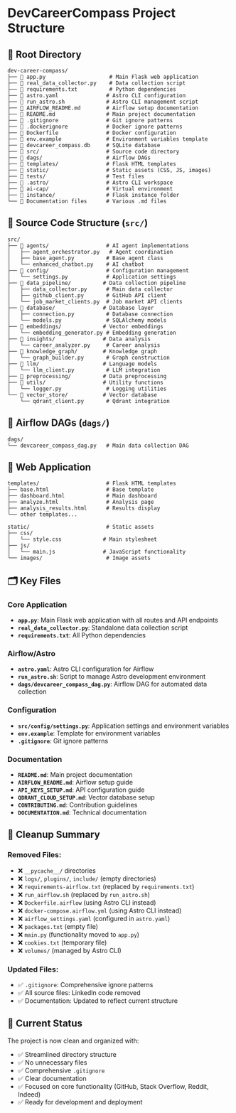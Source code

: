 # DevCareerCompass Project Structure

## 📁 Root Directory

```
dev-career-compass/
├── 📄 app.py                    # Main Flask web application
├── 📄 real_data_collector.py    # Data collection script
├── 📄 requirements.txt          # Python dependencies
├── 📄 astro.yaml               # Astro CLI configuration
├── 📄 run_astro.sh             # Astro CLI management script
├── 📄 AIRFLOW_README.md        # Airflow setup documentation
├── 📄 README.md                # Main project documentation
├── 📄 .gitignore               # Git ignore patterns
├── 📄 .dockerignore            # Docker ignore patterns
├── 📄 Dockerfile               # Docker configuration
├── 📄 env.example              # Environment variables template
├── 📄 devcareer_compass.db     # SQLite database
├── 📁 src/                     # Source code directory
├── 📁 dags/                    # Airflow DAGs
├── 📁 templates/               # Flask HTML templates
├── 📁 static/                  # Static assets (CSS, JS, images)
├── 📁 tests/                   # Test files
├── 📁 .astro/                  # Astro CLI workspace
├── 📁 ai-cap/                  # Virtual environment
├── 📁 instance/                # Flask instance folder
└── 📄 Documentation files      # Various .md files
```

## 📁 Source Code Structure (`src/`)

```
src/
├── 📁 agents/                  # AI agent implementations
│   ├── agent_orchestrator.py   # Agent coordination
│   ├── base_agent.py          # Base agent class
│   └── enhanced_chatbot.py    # AI chatbot
├── 📁 config/                  # Configuration management
│   └── settings.py            # Application settings
├── 📁 data_pipeline/          # Data collection pipeline
│   ├── data_collector.py      # Main data collector
│   ├── github_client.py       # GitHub API client
│   └── job_market_clients.py  # Job market API clients
├── 📁 database/               # Database layer
│   ├── connection.py          # Database connection
│   └── models.py              # SQLAlchemy models
├── 📁 embeddings/             # Vector embeddings
│   └── embedding_generator.py # Embedding generation
├── 📁 insights/               # Data analysis
│   └── career_analyzer.py     # Career analysis
├── 📁 knowledge_graph/        # Knowledge graph
│   └── graph_builder.py       # Graph construction
├── 📁 llm/                    # Language models
│   └── llm_client.py          # LLM integration
├── 📁 preprocessing/          # Data preprocessing
├── 📁 utils/                  # Utility functions
│   └── logger.py              # Logging utilities
└── 📁 vector_store/           # Vector database
    └── qdrant_client.py       # Qdrant integration
```

## 📁 Airflow DAGs (`dags/`)

```
dags/
└── devcareer_compass_dag.py   # Main data collection DAG
```

## 📁 Web Application

```
templates/                     # Flask HTML templates
├── base.html                  # Base template
├── dashboard.html             # Main dashboard
├── analyze.html               # Analysis page
├── analysis_results.html      # Results display
└── other templates...

static/                        # Static assets
├── css/
│   └── style.css             # Main stylesheet
├── js/
│   └── main.js               # JavaScript functionality
└── images/                    # Image assets
```

## 🗂️ Key Files

### Core Application
- **`app.py`**: Main Flask web application with all routes and API endpoints
- **`real_data_collector.py`**: Standalone data collection script
- **`requirements.txt`**: All Python dependencies

### Airflow/Astro
- **`astro.yaml`**: Astro CLI configuration for Airflow
- **`run_astro.sh`**: Script to manage Astro development environment
- **`dags/devcareer_compass_dag.py`**: Airflow DAG for automated data collection

### Configuration
- **`src/config/settings.py`**: Application settings and environment variables
- **`env.example`**: Template for environment variables
- **`.gitignore`**: Git ignore patterns

### Documentation
- **`README.md`**: Main project documentation
- **`AIRFLOW_README.md`**: Airflow setup guide
- **`API_KEYS_SETUP.md`**: API configuration guide
- **`QDRANT_CLOUD_SETUP.md`**: Vector database setup
- **`CONTRIBUTING.md`**: Contribution guidelines
- **`DOCUMENTATION.md`**: Technical documentation

## 🧹 Cleanup Summary

### Removed Files:
- ❌ `__pycache__/` directories
- ❌ `logs/`, `plugins/`, `include/` (empty directories)
- ❌ `requirements-airflow.txt` (replaced by `requirements.txt`)
- ❌ `run_airflow.sh` (replaced by `run_astro.sh`)
- ❌ `Dockerfile.airflow` (using Astro CLI instead)
- ❌ `docker-compose.airflow.yml` (using Astro CLI instead)
- ❌ `airflow_settings.yaml` (configured in `astro.yaml`)
- ❌ `packages.txt` (empty file)
- ❌ `main.py` (functionality moved to `app.py`)
- ❌ `cookies.txt` (temporary file)
- ❌ `volumes/` (managed by Astro CLI)

### Updated Files:
- ✅ `.gitignore`: Comprehensive ignore patterns
- ✅ All source files: LinkedIn code removed
- ✅ Documentation: Updated to reflect current structure

## 🚀 Current Status

The project is now clean and organized with:
- ✅ Streamlined directory structure
- ✅ No unnecessary files
- ✅ Comprehensive `.gitignore`
- ✅ Clear documentation
- ✅ Focused on core functionality (GitHub, Stack Overflow, Reddit, Indeed)
- ✅ Ready for development and deployment 